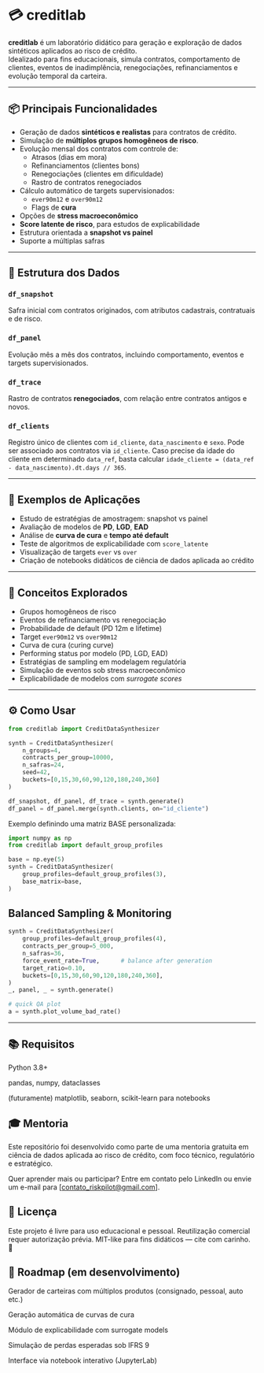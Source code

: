 # 💳 creditlab

**creditlab** é um laboratório didático para geração e exploração de dados sintéticos aplicados ao risco de crédito.  
Idealizado para fins educacionais, simula contratos, comportamento de clientes, eventos de inadimplência, renegociações, refinanciamentos e evolução temporal da carteira.

---

## 📦 Principais Funcionalidades

- Geração de dados **sintéticos e realistas** para contratos de crédito.
- Simulação de **múltiplos grupos homogêneos de risco**.
- Evolução mensal dos contratos com controle de:
  - Atrasos (dias em mora)
  - Refinanciamentos (clientes bons)
  - Renegociações (clientes em dificuldade)
  - Rastro de contratos renegociados
- Cálculo automático de targets supervisionados:
  - `ever90m12` e `over90m12`
  - Flags de **cura**
- Opções de **stress macroeconômico**
- **Score latente de risco**, para estudos de explicabilidade
- Estrutura orientada a **snapshot vs painel**
- Suporte a múltiplas safras

---

## 📁 Estrutura dos Dados

### `df_snapshot`
Safra inicial com contratos originados, com atributos cadastrais, contratuais e de risco.

### `df_panel`
Evolução mês a mês dos contratos, incluindo comportamento, eventos e targets supervisionados.

### `df_trace`
Rastro de contratos **renegociados**, com relação entre contratos antigos e novos.

### `df_clients`
Registro único de clientes com `id_cliente`, `data_nascimento` e `sexo`. Pode ser
associado aos contratos via `id_cliente`.
Caso precise da idade do cliente em determinado `data_ref`, basta calcular
`idade_cliente = (data_ref - data_nascimento).dt.days // 365`.

---

## 🧪 Exemplos de Aplicações

- Estudo de estratégias de amostragem: snapshot vs painel
- Avaliação de modelos de **PD**, **LGD**, **EAD**
- Análise de **curva de cura** e **tempo até default**
- Teste de algoritmos de explicabilidade com `score_latente`
- Visualização de targets `ever` vs `over`
- Criação de notebooks didáticos de ciência de dados aplicada ao crédito

---

## 🧠 Conceitos Explorados

- Grupos homogêneos de risco
- Eventos de refinanciamento vs renegociação
- Probabilidade de default (PD 12m e lifetime)
- Target `ever90m12` vs `over90m12`
- Curva de cura (curing curve)
- Performing status por modelo (PD, LGD, EAD)
- Estratégias de sampling em modelagem regulatória
- Simulação de eventos sob stress macroeconômico
- Explicabilidade de modelos com *surrogate scores*

---

## ⚙️ Como Usar

```python
from creditlab import CreditDataSynthesizer

synth = CreditDataSynthesizer(
    n_groups=4,
    contracts_per_group=10000,
    n_safras=24,
    seed=42,
    buckets=[0,15,30,60,90,120,180,240,360]
)

df_snapshot, df_panel, df_trace = synth.generate()
df_panel = df_panel.merge(synth.clients, on="id_cliente")
```

Exemplo definindo uma matriz BASE personalizada:

```python
import numpy as np
from creditlab import default_group_profiles

base = np.eye(5)
synth = CreditDataSynthesizer(
    group_profiles=default_group_profiles(3),
    base_matrix=base,
)
```

## Balanced Sampling & Monitoring

```python
synth = CreditDataSynthesizer(
    group_profiles=default_group_profiles(4),
    contracts_per_group=5_000,
    n_safras=36,
    force_event_rate=True,      # balance after generation
    target_ratio=0.10,
    buckets=[0,15,30,60,90,120,180,240,360],
)
_, panel, _ = synth.generate()

# quick QA plot
a = synth.plot_volume_bad_rate()
```

---


## 📚 Requisitos
Python 3.8+

pandas, numpy, dataclasses

(futuramente) matplotlib, seaborn, scikit-learn para notebooks

## 🎓 Mentoria
Este repositório foi desenvolvido como parte de uma mentoria gratuita em ciência de dados aplicada ao risco de crédito, com foco técnico, regulatório e estratégico.

Quer aprender mais ou participar?
Entre em contato pelo LinkedIn ou envie um e-mail para [contato_riskpilot@gmail.com].

## 📄 Licença
Este projeto é livre para uso educacional e pessoal.
Reutilização comercial requer autorização prévia.
MIT-like para fins didáticos — cite com carinho. 🤝

## 🚧 Roadmap (em desenvolvimento)
 Gerador de carteiras com múltiplos produtos (consignado, pessoal, auto etc.)

 Geração automática de curvas de cura

 Módulo de explicabilidade com surrogate models

 Simulação de perdas esperadas sob IFRS 9

 Interface via notebook interativo (JupyterLab)